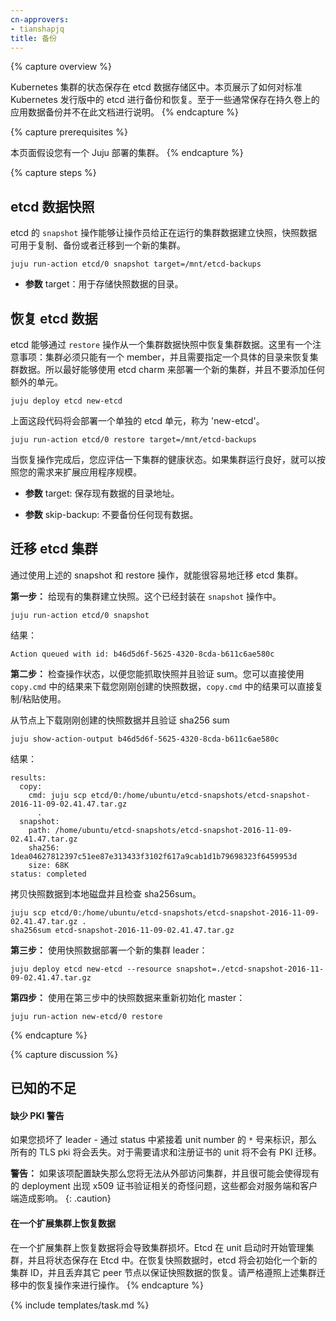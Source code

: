 ```yaml
---
cn-approvers:
- tianshapjq
title: 备份
---
```



{% capture overview %}

Kubernetes 集群的状态保存在 etcd 数据存储区中。本页展示了如何对标准 Kubernetes 发行版中的 etcd 进行备份和恢复。至于一些通常保存在持久卷上的应用数据备份并不在此文档进行说明。
{% endcapture %}

{% capture prerequisites %}

本页面假设您有一个 Juju 部署的集群。
{% endcapture %}

{% capture steps %}

## etcd 数据快照


etcd 的 `snapshot` 操作能够让操作员给正在运行的集群数据建立快照，快照数据可用于复制、备份或者迁移到一个新的集群。

    juju run-action etcd/0 snapshot target=/mnt/etcd-backups


- **参数** target：用于存储快照数据的目录。



## 恢复 etcd 数据


etcd 能够通过 `restore` 操作从一个集群数据快照中恢复集群数据。这里有一个注意事项：集群必须只能有一个 member，并且需要指定一个具体的目录来恢复集群数据。所以最好能够使用 etcd charm 来部署一个新的集群，并且不要添加任何额外的单元。

```
juju deploy etcd new-etcd
```


上面这段代码将会部署一个单独的 etcd 单元，称为 'new-etcd'。

```
juju run-action etcd/0 restore target=/mnt/etcd-backups
```


当恢复操作完成后，您应评估一下集群的健康状态。如果集群运行良好，就可以按照您的需求来扩展应用程序规模。

- **参数** target: 保存现有数据的目录地址。

- **参数** skip-backup: 不要备份任何现有数据。



## 迁移 etcd 集群
通过使用上述的 snapshot 和 restore 操作，就能很容易地迁移 etcd 集群。


**第一步：** 给现有的集群建立快照。这个已经封装在 `snapshot` 操作中。

```
juju run-action etcd/0 snapshot
```


结果：

```
Action queued with id: b46d5d6f-5625-4320-8cda-b611c6ae580c
```


**第二步：** 检查操作状态，以便您能抓取快照并且验证 sum。您可以直接使用 `copy.cmd` 中的结果来下载您刚刚创建的快照数据，`copy.cmd` 中的结果可以直接复制/粘贴使用。


从节点上下载刚刚创建的快照数据并且验证 sha256 sum

```
juju show-action-output b46d5d6f-5625-4320-8cda-b611c6ae580c
```


结果：

```
results:
  copy:
    cmd: juju scp etcd/0:/home/ubuntu/etcd-snapshots/etcd-snapshot-2016-11-09-02.41.47.tar.gz
      .
  snapshot:
    path: /home/ubuntu/etcd-snapshots/etcd-snapshot-2016-11-09-02.41.47.tar.gz
    sha256: 1dea04627812397c51ee87e313433f3102f617a9cab1d1b79698323f6459953d
    size: 68K
status: completed
```


拷贝快照数据到本地磁盘并且检查 sha256sum。

```
juju scp etcd/0:/home/ubuntu/etcd-snapshots/etcd-snapshot-2016-11-09-02.41.47.tar.gz .
sha256sum etcd-snapshot-2016-11-09-02.41.47.tar.gz
```


**第三步：** 使用快照数据部署一个新的集群 leader：

```
juju deploy etcd new-etcd --resource snapshot=./etcd-snapshot-2016-11-09-02.41.47.tar.gz
```


**第四步：** 使用在第三步中的快照数据来重新初始化 master：

```
juju run-action new-etcd/0 restore
```


{% endcapture %}

{% capture discussion %}

## 已知的不足


#### 缺少 PKI 警告


如果您损坏了 leader - 通过 status 中紧接着 unit number 的 `*` 号来标识，那么所有的 TLS pki 将会丢失。对于需要请求和注册证书的 unit 将不会有 PKI 迁移。


**警告：** 如果该项配置缺失那么您将无法从外部访问集群，并且很可能会使得现有的 deployment 出现 x509 证书验证相关的奇怪问题，这些都会对服务端和客户端造成影响。
{: .caution}


#### 在一个扩展集群上恢复数据


在一个扩展集群上恢复数据将会导致集群损坏。Etcd 在 unit 启动时开始管理集群，并且将状态保存在 Etcd 中。在恢复快照数据时，etcd 将会初始化一个新的集群 ID，并且丢弃其它 peer 节点以保证快照数据的恢复。请严格遵照上述集群迁移中的恢复操作来进行操作。
{% endcapture %}

{% include templates/task.md %}
